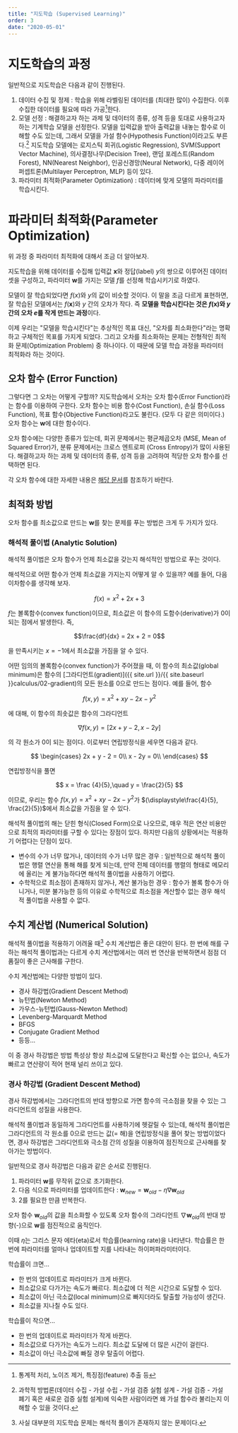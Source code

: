 ```yaml
---
title: "지도학습 (Supervised Learning)"
order: 3
date: "2020-05-01"
---
```


# 지도학습의 과정

일반적으로 지도학습은 다음과 같이 진행된다.

1. 데이터 수집 및 정제 : 학습을 위해 라벨링된 데이터를 (최대한 많이) 수집한다. 이후 수집한 데이터를 필요에 따라 가공[^1]한다.
2. 모델 선정 : 해결하고자 하는 과제 및 데이터의 종류, 성격 등을 토대로 사용하고자 하는 기계학습 모델을 선정한다. 모델을 입력값을 받아 출력값을 내놓는 함수로 이해할 수도 있는데, 그래서 모델을 가설 함수(Hypothesis Function)이라고도 부른다.[^2] 지도학습 모델에는 로지스틱 회귀(Logistic Regression), SVM(Support Vector Machine), 의사결정나무(Decision Tree), 랜덤 포레스트(Random Forest), NN(Nearest Neighbor), 인공신경망(Neural Network), 다중 레이어 퍼셉트론(Multilayer Perceptron, MLP) 등이 있다.
3. 파라미터 최적화(Parameter Optimization) : 데이터에 맞게 모델의 파라미터를 학습시킨다.

[^1]: 통계적 처리, 노이즈 제거, 특징점(feature) 추출 등
[^2]: 과학적 방법론(데이터 수집 - 가설 수립 - 가설 검증 실험 설계 - 가설 검증 - 가설 폐기 혹은 새로운 검증 실험 설계)에 익숙한 사람이라면 왜 가설 함수라 불리는지 이해할 수 있을 것이다. 

# 파라미터 최적화(Parameter Optimization)

위 과정 중 파라미터 최적화에 대해서 조금 더 알아보자.

지도학습을 위해 데이터를 수집해 입력값 $\boldsymbol{x}$와 정답(label) $y$의 쌍으로 이루어진 데이터 셋을 구성하고, 파라미터 $\boldsymbol{w}$를 가지는 모델 $f$를 선정해 학습시키기로 하였다.

모델이 잘 학습되었다면 $f(x)$와 $y$의 값이 비슷할 것이다. 이 말을 조금 다르게 표현하면, 잘 학습된 모델에서는 $f(\boldsymbol{x})$와 $y$ 간의 오차가 작다. 즉 **모델을 학습시킨다는 것은 $f(\boldsymbol{x})$와 $y$ 간의 오차 $e$를 작게 만드는 과정**이다.

이제 우리는 "모델을 학습시킨다"는 추상적인 목표 대신, "오차를 최소화한다"라는 명확하고 구체적인 목표를 가지게 되었다. 그리고 오차를 최소화하는 문제는 전형적인 최적화 문제(Optimization Problem) 중 하나이다. 이 때문에 모델 학습 과정을 파라미터 최적화라 하는 것이다.

## 오차 함수 (Error Function)

그렇다면 그 오차는 어떻게 구할까? 지도학습에서 오차는 오차 함수(Error Function)라는 함수를 이용하여 구한다. 오차 함수는 비용 함수(Cost Function), 손실 함수(Loss Function), 목표 함수(Objective Function)라고도 불린다. (모두 다 같은 의미이다.) 오차 함수는 $\boldsymbol{w}$에 대한 함수이다.

오차 함수에는 다양한 종류가 있는데, 회귀 문제에서는 평균제곱오차 (MSE, Mean of Squared Error)가, 분류 문제에서는 크로스 엔트로피 (Cross Entropy)가 많이 사용된다. 해결하고자 하는 과제 및 데이터의 종류, 성격 등을 고려하여 적당한 오차 함수를 선택하면 된다.

각 오차 함수에 대한 자세한 내용은 [해당 문서](/machine_learning/04-error-functions)를 참조하기 바란다.

## 최적화 방법

오차 함수를 최소값으로 만드는 $\boldsymbol{w}$를 찾는 문제를 푸는 방법은 크게 두 가지가 있다.

### 해석적 풀이법 (Analytic Solution)

해석적 풀이법은 오차 함수가 언제 최소값을 갖는지 해석적인 방법으로 푸는 것이다.

해석적으로 어떤 함수가 언제 최소값을 가지는지 어떻게 알 수 있을까? 예를 들어, 다음 이차함수를 생각해 보자.

<div class="mathjax-wrapper" markdown="block">

$$f(x) = x^2 + 2x + 3 $$

</div>

$f$는 볼록함수(convex function)이므로, 최소값은 이 함수의 도함수(derivative)가 0이 되는 점에서 발생한다. 즉,

<div class="mathjax-wrapper" markdown="block">

$$\frac{df}{dx} = 2x + 2 = 0$$

</div>

을 만족시키는 $x = -1$에서 최소값을 가짐을 알 수 있다.

어떤 임의의 볼록함수(convex function)가 주어졌을 때, 이 함수의 최소값(global minimum)은 함수의 [그라디언트(gradient)]({{ site.url }}/{{ site.baseurl }}calculus/02-gradient)의 모든 원소를 0으로 만드는 점이다. 예를 들어, 함수

<div class="mathjax-wrapper" markdown="block">

$$f(x, y) = x^2 +xy - 2x - y^2$$

</div>

에 대해, 이 함수의 최솟값은 함수의 그라디언트

<div class="mathjax-wrapper" markdown="block">

$$\nabla f(x, y) = [2x + y - 2, x - 2y] $$

</div>

의 각 원소가 0이 되는 점이다. 이로부터 연립방정식을 세우면 다음과 같다.

<div class="mathjax-wrapper" markdown="block">

$$ \begin{cases}
2x + y - 2 = 0\\
x - 2y = 0\\
\end{cases} $$

</div>

연립방정식을 풀면

<div class="mathjax-wrapper" markdown="block">

$$ x = \frac {4}{5},\quad y = \frac{2}{5} $$

</div>

이므로, 우리는 함수 $f(x, y) = x^2 +xy - 2x - y^2$가 $(\displaystyle\frac{4}{5}, \frac{2}{5})$에서 최소값을 가짐을 알 수 있다.

해석적 풀이법의 해는 닫힌 형식(Closed Form)으로 나오므로, 매우 적은 연산 비용만으로 최적의 파라미터를 구할 수 있다는 장점이 있다. 하지만 다음의 상황에서는 적용하기 어렵다는 단점이 있다.

- 변수의 수가 너무 많거나, 데이터의 수가 너무 많은 경우 : 일반적으로 해석적 풀이법은 행렬 연산을 통해 해를 찾게 되는데, 만약 전체 데이터를 행렬의 형태로 메모리에 올리는 게 불가능하다면 해석적 풀이법을 사용하기 어렵다.
- 수학적으로 최소점이 존재하지 않거나, 계산 불가능한 경우 : 함수가 볼록 함수가 아니거나, 미분 불가능한 등의 이유로 수학적으로 최소점을 계산할수 없는 경우 해석적 풀이법을 사용할 수 없다.


## 수치 계산법 (Numerical Solution)

해석적 풀이법을 적용하기 어려울 때[^4] 수치 계산법은 좋은 대안이 된다. 한 번에 해를 구하는 해석적 풀이법과는 다르게 수치 계산법에서는 여러 번 연산을 반복하면서 점점 더 품질이 좋은 근사해를 구한다.

[^4]: 사실 대부분의 지도학습 문제는 해석적 풀이가 존재하지 않는 문제이다.

수치 계산법에는 다양한 방법이 있다.

- 경사 하강법(Gradient Descent Method)
- 뉴턴법(Newton Method)
- 가우스-뉴턴법(Gauss-Newton Method)
- Levenberg-Marquardt Method
- BFGS
- Conjugate Gradient Method
- 등등...

이 중 경사 하강법은 방법 특성상 항상 최소값에 도달한다고 확신할 수는 없으나, 속도가 빠르고 연산량이 적어 현재 널리 쓰이고 있다.

### 경사 하강법 (Gradient Descent Method)

경사 하강법에서는 그라디언트의 반대 방향으로 가면 함수의 극소점을 찾을 수 있는 그라디언트의 성질을 사용한다.

해석적 풀이법과 동일하게 그라디언트를 사용하기에 헷갈릴 수 있는데, 해석적 풀이법은 그라디언트의 각 원소를 0으로 만드는 값(= 해)을 연립방정식을 풀어 찾는 방법이었다면, 경사 하강법은 그라디언트와 극소점 간의 성질을 이용하여 점진적으로 근사해를 찾아가는 방법이다.

일반적으로 경사 하강법은 다음과 같은 순서로 진행된다.

1. 파라미터 $\boldsymbol{w}$를 무작위 값으로 초기화한다.
2. 다음 식으로 파라미터를 업데이트한다 : $\boldsymbol{w}_{new} = \boldsymbol{w}_{old} - \eta \nabla \boldsymbol{w}_{old}$
3. 2를 필요한 만큼 반복한다.

오차 함수 $\boldsymbol{w}_{old}$의 값을 최소화할 수 있도록 오차 함수의 그라디언트 $\nabla \boldsymbol{w}_{old}$의 반대 방향(-)으로 $\boldsymbol{w}$를 점진적으로 움직인다.

이때 $\eta$는 그리스 문자 에타(eta)로서 학습률(learning rate)을 나타낸다. 학습률은 한 번에 파라미터를 얼마나 업데이트할 지를 나타내는 하이퍼파라미터이다.

학습률이 크면...

- 한 번의 업데이트로 파라미터가 크게 바뀐다.
- 최소값으로 다가가는 속도가 빠르다. 최소값에 더 적은 시간으로 도달할 수 있다.
- 최소값이 아닌 극소값(local minimum)으로 빠지더라도 탈출할 가능성이 생긴다.
- 최소값을 지나칠 수도 있다.

학습률이 작으면...
- 한 번의 업데이트로 파라미터가 작게 바뀐다.
- 최소값으로 다가가는 속도가 느리다. 최소값 도달에 더 많은 시간이 걸린다.
- 최소값이 아닌 극소값에 빠질 경우 탈출이 어렵다.